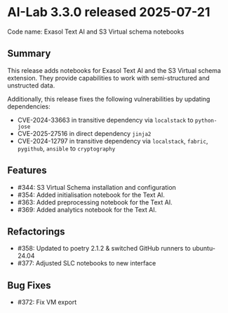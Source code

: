 # AI-Lab 3.3.0 released 2025-07-21

Code name: Exasol Text AI and S3 Virtual schema notebooks

## Summary

This release adds notebooks for Exasol Text AI and the S3 Virtual schema extension. 
They provide capabilities to work with semi-structured and unstructed data. 

Additionally, this release fixes the following vulnerabilities by updating dependencies:
* CVE-2024-33663 in transitive dependency via `localstack` to `python-jose`
* CVE-2025-27516 in direct dependency `jinja2`
* CVE-2024-12797 in transitive dependency via `localstack`, `fabric`, `pygithub`, `ansible` to `cryptography`

## Features

* #344: S3 Virtual Schema installation and configuration
* #354: Added initialisation notebook for the Text AI.
* #363: Added preprocessing notebook for the Text AI.
* #369: Added analytics notebook for the Text AI.

## Refactorings

* #358: Updated to poetry 2.1.2 & switched GitHub runners to ubuntu-24.04
* #377: Adjusted SLC notebooks to new interface 

## Bug Fixes

* #372: Fix VM export
